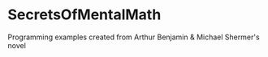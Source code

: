 # SecretsOfMentalMath
Programming examples created from Arthur Benjamin &amp; Michael Shermer's novel
